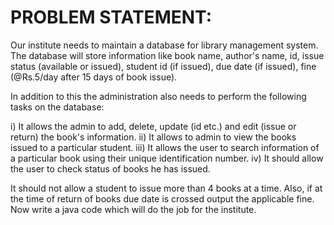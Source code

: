 # PROBLEM STATEMENT:

Our institute needs to maintain a database for library management system. The database will store
information like book name, author's name, id, issue status (available or issued), student id (if issued),
due date (if issued), fine (@Rs.5/day after 15 days of book issue).

In addition to this the administration also needs to perform the following tasks on the database:

i) It allows the admin to add, delete, update (id etc.) and edit (issue or return) the book's
information.
ii) It allows to admin to view the books issued to a particular student.
iii) It allows the user to search information of a particular book using their unique identification
number.
iv) It should allow the user to check status of books he has issued.

It should not allow a student to issue more than 4 books at a time. Also, if at the time of return of books
due date is crossed output the applicable fine.
Now write a java code which will do the job for the institute.
